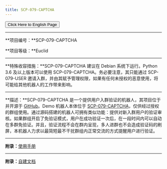 ```yaml
---
title: SCP-079-CAPTCHA
---
```


<link rel="stylesheet" href="/css/chinese.css">
<button onmouseover="PlaySound('totop1')" onmouseout="StopSound('totop1')" onclick="window.location.href = '/captcha/';" class="en">Click Here to English Page</button>

---

**项目编号：**SCP-079-CAPTCHA

**项目等级：**Euclid

---

**特殊收容措施：**SCP-079-CAPTCHA 建议在 Debian 系统下运行。Python 3.6 及以上版本可以使用 SCP-079-CAPTCHA。务必要注意，其只能通过 SCP-079-USER 邀请入群，并由其赋予管理权限，如果有任何未授权的恶意使用，将可能给其他机器人的工作带来影响。

---

**描述：**SCP-079-CAPTCHA 是一个提供用户入群验证的机器人，其项目位于并开源于 [GitHub](https://github.com/scp-079/scp-079-captcha)。Demo 机器人本体位于 <a href="https://t.me/SCP_079_CAPTCHA_BOT" class="079" target="_blank">SCP-079-CAPTCHA</a>，仅供经过授权的群组使用。通过源码搭建的机器人可拥有类似功能：提供对新入群用户的验证审核。如果群组开启了免验证模式，用户在成功验证一次后，在一段时间内可以自动在多群免验证。并且，验证流程不会在群内呈现，多人进群也不会造成验证码的刷屏，本机器人力求以最简短最不干扰群组内正常交流的方式提醒用户进行验证。

---

**附录：**[使用手册](/captcha-manual-zh/)

---

**附录：**[自建文档](https://docs.scp-079.org/bots/captcha/)

<audio src="/audio/door/dooropenpage.ogg" autoplay></audio>
<audio id="dooropen079" src="/audio/door/dooropen079.ogg"/>
